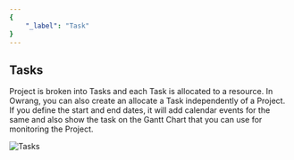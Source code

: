 ```yaml
---
{
	"_label": "Task"
}
---
```


## Tasks

Project is broken into Tasks and each Task is allocated to a resource. In Owrang, you can also create an allocate a Task independently of a Project. If you define the start and end dates, it will add calendar events for the same and also show the task on the Gantt Chart that you can use for monitoring the Project.



![Tasks](img/tasks.png)

